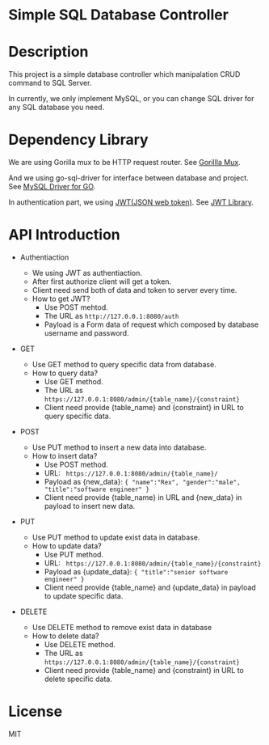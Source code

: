 # Simple SQL Database Controller
# Description
This project is a simple database controller which manipalation CRUD command to SQL Server.

In currently, we only implement MySQL, or you can change SQL driver for any SQL database you need.

# Dependency Library
We are using Gorilla mux to be HTTP request router.
See [Gorillla Mux](https://github.com/gorilla/mux).

And we using go-sql-driver for interface between database and project.
See [MySQL Driver for GO](https://github.com/go-sql-driver/mysql).

In authentication part, we using [JWT(JSON web token)](https://jwt.io/introduction/).
See [JWT Library](https://github.com/robbert229/jwt).

# API Introduction
- Authentiaction
  - We using JWT as authentiaction.
  - After first authorize client will get a token.
  - Client need send both of data and token to server every time.
  - How to get JWT?
    - Use POST mehtod.
    - The URL as ``` http://127.0.0.1:8080/auth ```
    - Payload is a Form data of request which composed by database username and password.
    
- GET
  - Use GET method to query specific data from database.
  - How to query data?
    - Use GET method.
    - The URL as ``` https://127.0.0.1:8080/admin/{table_name}/{constraint} ```
    - Client need provide {table_name} and {constraint} in URL to query specific data.
  
- POST
  - Use PUT method to insert a new data into database.
  - How to insert data?
    - Use POST method.
    - URL: ``` https://127.0.0.1:8080/admin/{table_name}/```
    - Payload as {new_data}: ``` { "name":"Rex", "gender":"male", "title":"software engineer" } ```
    - Client need provide {table_name} in URL and {new_data} in payload to insert new data.

- PUT
  - Use PUT method to update exist data in database.
  - How to update data?
    - Use PUT method.
    - URL: ``` https://127.0.0.1:8080/admin/{table_name}/{constraint}```
    - Payload as {update_data}: ``` { "title":"senior software engineer" } ```
    - Client need provide {table_name} and {update_data} in payload to update specific data.


- DELETE
  - Use DELETE method to remove exist data in database
  - How to delete data?
      - Use DELETE method.
      - The URL as ``` https://127.0.0.1:8080/admin/{table_name}/{constraint} ```
      - Client need provide {table_name} and {constraint} in URL to delete specific data.
 
# License
MIT
